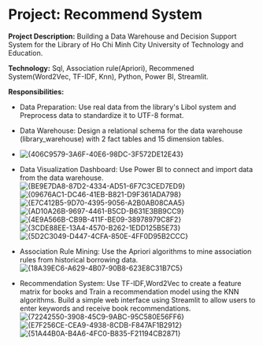 # Project: Recommend System

**Project Description:**
Building a Data Warehouse and Decision Support System for the Library of Ho Chi Minh City University of Technology and Education.

**Technology:**
Sql, Association rule(Apriori), Recommened System(Word2Vec, TF-IDF, Knn), Python, Power BI, Streamlit.

**Responsibilities:**

- Data Preparation: Use real data from the library's Libol system and Preprocess data to standardize it to UTF-8 format.
- Data Warehouse: Design a relational schema for the data warehouse (library_warehouse) with 2 fact tables and 15 dimension tables.
-  ![{406C9579-3A6F-40E6-98DC-3F572DE12E43}](https://github.com/user-attachments/assets/0c94beda-8f11-4f91-ae27-cd3b869b07c0)
- Data Visualization Dashboard: Use Power BI to connect and import data from the data warehouse.
![{BE9E7DA8-87D2-4334-AD51-6F7C3CED7ED9}](https://github.com/user-attachments/assets/b458c85e-6081-4e2a-9439-be1d1416aa78)
![{09676AC1-DC46-41EB-B821-D9F361ADA798}](https://github.com/user-attachments/assets/0d542757-e74f-4441-abd3-9e8dddcdf18a)
![{E7C412B5-9D70-4395-9056-A2B0AB08CAA5}](https://github.com/user-attachments/assets/4a41abde-aee8-46aa-ba4c-274376f23ddb)
![{AD10A26B-9697-4461-B5CD-B631E3BB9CC9}](https://github.com/user-attachments/assets/05796847-c153-4ac8-ad18-0db942b0ce93)
![{4E9A566B-CB9B-411F-BE09-38978979C8F2}](https://github.com/user-attachments/assets/4ff85dd5-6146-4e1a-9514-7aff27162b88)
![{3CDE88EE-13A4-4570-B262-1EDD125B5E73}](https://github.com/user-attachments/assets/6b4aebb9-ab2c-44f9-a796-3e000168efeb)
![{5D2C3049-D447-4CFA-850E-4FF0D95B2CCC}](https://github.com/user-attachments/assets/b22cc3db-cb79-49ac-8da4-a690174626df)

- Association Rule Mining: Use the Apriori algorithms to mine association rules from historical borrowing data.
![{18A39EC6-A629-4B07-90B8-623E8C31B7C5}](https://github.com/user-attachments/assets/792a9751-de8d-4abd-a965-5fb2c41d1b3f)

- Recommendation System: Use TF-IDF,Word2Vec to create a feature matrix for books and Train a recommendation model using the KNN algorithms. Build a simple web interface using Streamlit to allow users to enter keywords and receive book recommendations.
![{72242550-3908-45C9-9ABC-95C580E56FF6}](https://github.com/user-attachments/assets/85f7240f-7524-4052-9ecd-c1661d8b6dd5)
![{E7F256CE-CEA9-4938-8CDB-F847AF1B2912}](https://github.com/user-attachments/assets/cd87fd5a-2a8c-4157-a765-cbaa3382a7c8)
![{51A44B0A-B4A6-4FC0-B835-F21194CB2871}](https://github.com/user-attachments/assets/6c953a40-8807-42f6-83be-010622454232)



